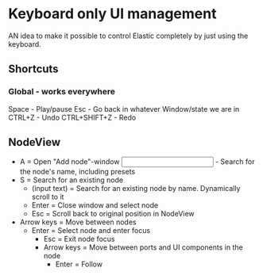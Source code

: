 # Keyboard only UI management

AN idea to make it possible to control Elastic completely by just using the keyboard. 
## Shortcuts

### Global - works everywhere
Space - Play/pause
Esc - Go back in whatever Window/state we are in
CTRL+Z - Undo
CTRL+SHIFT+Z - Redo

## NodeView
- A = Open "Add node"-window
    <input text> - Search for the node's name, including presets
- S = Search for an existing node
    - (input text) = Search for an existing node by name. Dynamically scroll to it
    - Enter = Close window and select node
    - Esc = Scroll back to original position in NodeView
- Arrow keys = Move between nodes
    - Enter = Select node and enter focus
        - Esc = Exit node focus
        - Arrow keys = Move between ports and UI components in the node
            - Enter = Follow 